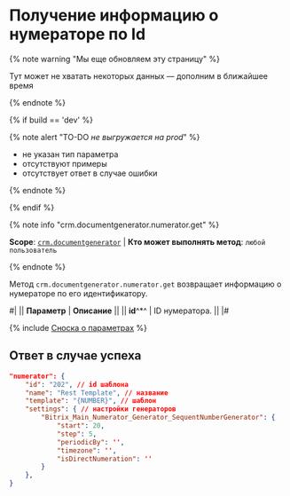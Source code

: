 # Получение информацию о нумераторе по Id

{% note warning "Мы еще обновляем эту страницу" %}

Тут может не хватать некоторых данных — дополним в ближайшее время

{% endnote %}

{% if build == 'dev' %}

{% note alert "TO-DO _не выгружается на prod_" %}

- не указан тип параметра
- отсутствуют примеры
- отсутствует ответ в случае ошибки

{% endnote %}

{% endif %}

{% note info "crm.documentgenerator.numerator.get" %}

**Scope**: [`crm.documentgenerator`](../../../scopes/permissions.md) | **Кто может выполнять метод**: `любой пользователь`

{% endnote %}

Метод `crm.documentgenerator.numerator.get` возвращает информацию о нумераторе по его идентификатору.

#|
|| **Параметр** | **Описание** ||
|| **id**^*^ | ID нумератора. ||
|#

{% include [Сноска о параметрах](../../../../_includes/required.md) %}

## Ответ в случае успеха

```json
"numerator": {
    "id": "202", // id шаблона
    "name": "Rest Template", // название
    "template": "{NUMBER}", // шаблон
    "settings": { // настройки генераторов
        "Bitrix_Main_Numerator_Generator_SequentNumberGenerator": {
            "start": 20,
            "step": 5,
            "periodicBy": '',
            "timezone": '',
            "isDirectNumeration": ''
        }    
    },
}
```